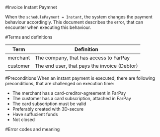 #Invoice Instant Paymnet

When the `schedulePayment = Instant`, the system changes the payment behaviour accordingly. This document describes the error, that can encounter when executing this behaviour.

#Terms and definitions

Term     | Definition                                  
---------|----------------------------------------------
merchant | The company, that has access to FarPay       
customer | The end user, that pays the invoice (Debtor) 

#Preconditions
When an instant payment is executed, there are following preconditions, that are challenged on execution time:
* The merchant has a card-creditor-agreement in FarPay
* The customer has a card subscription, attached in FarPay
* The card subscription must be valid 
* Preferably created with 3D-secure
* Have suffucient funds
* Not closed


#Error codes and meaning

